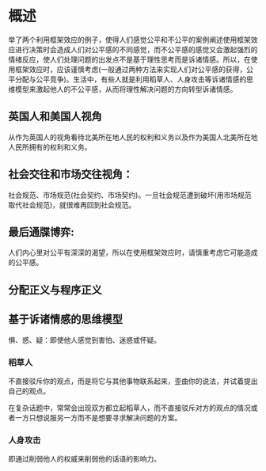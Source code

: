 # 概述
举了两个利用框架效应的例子，使得人们感觉公平和不公平的案例阐述使用框架效应进行决策时会造成人们对公平感的不同感觉，而不公平感的感觉又会激起强烈的情绪反应，使人们处理问题的出发点不是基于理性思考而是诉诸情感。所以，在使用框架效应时，应该谨慎考虑(一般通过两种方法来实现人们对公平感的获得，公平分配与公平竞争)。生活中，有些人就是利用稻草人、人身攻击等诉诸情感的思维模型来激起他人的不公平感，从而将理性解决问题的方向转型诉诸情感。

## 英国人和美国人视角
从作为英国人的视角看待北美所在地人民的权利和义务以及作为美国人北美所在地人民所拥有的权利和义务。
## 社会交往和市场交往视角：
社会规范、市场规范(社会契约、市场契约)。一旦社会规范遭到破坏(用市场规范取代社会规范)，就很难再回到社会规范。
## 最后通牒博弈: 
人们内心里对公平有深深的渴望，所以在使用框架效应时，请慎重考虑它可能造成的公平感。

## 分配正义与程序正义

## 基于诉诸情感的思维模型
惧、惑、疑：即使他人感觉到害怕、迷惑或怀疑。

### 稻草人
不直接驳斥你的观点，而是将它与其他事物联系起来，歪曲你的说法，并试着提出自己的观点。

在复杂话题中，常常会出现双方都立起稻草人，而不直接驳斥对方的观点的情况或者一方只想说服另一方而不是想要寻求解决问题的方案。
### 人身攻击
即通过削弱他人的权威来削弱他的话语的影响力。




